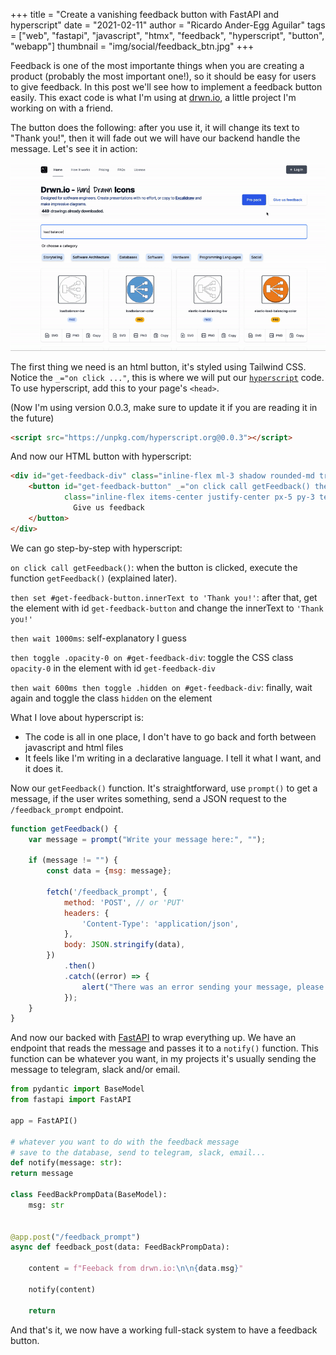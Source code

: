 +++
title = "Create a vanishing feedback button with FastAPI and hyperscript"
date = "2021-02-11"
author = "Ricardo Ander-Egg Aguilar"
tags = ["web", "fastapi", "javascript", "htmx", "feedback", "hyperscript", "button", "webapp"]
thumbnail = "img/social/feedback_btn.jpg"
+++

Feedback is one of the most importante things when you are creating a product (probably the most important one!), so it should be easy for users to give feedback. In this post we'll see how to implement a feedback button easily. This exact code is what I'm using at [drwn.io](https://drwn.io/), a little project I'm working on with a friend.

The button does the following: after you use it, it will change its text to "Thank you!", then it will fade out we will have our backend handle the message. Let's see it in action:

![Feedback button in action](https://raw.githubusercontent.com/polyrand/rand/minimal2/rand/static/img/social/feedbackbtn.gif)

The first thing we need is an html button, it's styled using Tailwind CSS. Notice the `_="on click ..."`, this is where we will put our [`hyperscript`](https://hyperscript.org/) code. To use hyperscript, add this to your page's `<head>`.

(Now I'm using version 0.0.3, make sure to update it if you are reading it in the future)

```html
<script src="https://unpkg.com/hyperscript.org@0.0.3"></script>
```

And now our HTML button with hyperscript:

```html
<div id="get-feedback-div" class="inline-flex ml-3 shadow rounded-md transition-opacity duration-500 ease-in">
	<button id="get-feedback-button" _="on click call getFeedback() then set #get-feedback-button.innerText to 'Thank you!' then wait 1000ms then toggle .opacity-0 on #get-feedback-div then wait 600ms then toggle .hidden on #get-feedback-div"
            class="inline-flex items-center justify-center px-5 py-3 text-base font-medium text-blue-600 bg-white border border-transparent rounded-md hover:bg-blue-50">
              Give us feedback
	</button>
</div>
```

We can go step-by-step with hyperscript:

`on click call getFeedback()`: when the button is clicked, execute the function `getFeedback()` (explained later).

`then set #get-feedback-button.innerText to 'Thank you!'`: after that, get the element with id `get-feedback-button` and change the innerText to `'Thank you!'`

`then wait 1000ms`: self-explanatory I guess

`then toggle .opacity-0 on #get-feedback-div`: toggle the CSS class `opacity-0` in the element with id `get-feedback-div`

`then wait 600ms then toggle .hidden on #get-feedback-div`: finally, wait again and toggle the class `hidden` on the element

What I love about hyperscript is:

* The code is all in one place, I don't have to go back and forth between javascript and html files
* It feels like I'm writing in a declarative language. I tell it what I want, and it does it.

Now our `getFeedback()` function. It's straightforward, use `prompt()` to get a message, if the user writes something, send a JSON request to the `/feedback_prompt` endpoint.

```js
function getFeedback() {
    var message = prompt("Write your message here:", "");

    if (message != "") {
        const data = {msg: message};

        fetch('/feedback_prompt', {
            method: 'POST', // or 'PUT'
            headers: {
                'Content-Type': 'application/json',
            },
            body: JSON.stringify(data),
        })
            .then()
            .catch((error) => {
                alert("There was an error sending your message, please try it later.");
            });
    }
}
```

And now our backed with [FastAPI](https://fastapi.tiangolo.com/) to wrap everything up. We have an endpoint that reads the message and passes it to a `notify()` function. This function can be whatever you want, in my projects it's usually sending the message to telegram, slack and/or email.


```python
from pydantic import BaseModel
from fastapi import FastAPI

app = FastAPI()

# whatever you want to do with the feedback message
# save to the database, send to telegram, slack, email...
def notify(message: str):
return message

class FeedBackPrompData(BaseModel):
    msg: str


@app.post("/feedback_prompt")
async def feedback_post(data: FeedBackPrompData):

    content = f"Feeback from drwn.io:\n\n{data.msg}"

    notify(content)

    return

```

And that's it, we now have a working full-stack system to have a feedback button.